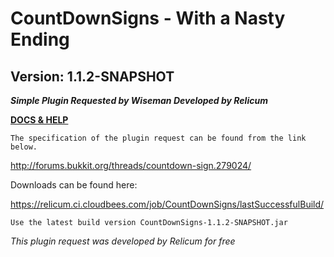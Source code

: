 CountDownSigns - With a Nasty Ending
====

Version: 1.1.2-SNAPSHOT
---

***Simple Plugin Requested by Wiseman Developed by Relicum***

**[DOCS & HELP](https://github.com/Relicum/CountDownSigns/wiki)**


`The specification of the plugin request can be found from the link below.`

http://forums.bukkit.org/threads/countdown-sign.279024/

Downloads can be found here:

https://relicum.ci.cloudbees.com/job/CountDownSigns/lastSuccessfulBuild/

`Use the latest build version CountDownSigns-1.1.2-SNAPSHOT.jar`


*This plugin request was developed by Relicum for free*
 
